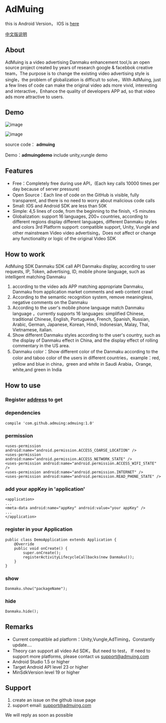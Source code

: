 # AdMuing

this is Android Version， IOS is [here](https://github.com/admuing/admuing-iOS)

[中文版说明](https://github.com/admuing/admuing-android/tree/master/CN)

## About

AdMuing is a video advertising Danmaku enhancement tool,Is an open source project created by years of research google & facebbok creative team，The purpose is to change the existing video advertising style is single，the problem of globalization is difficult to solve，With AdMuing, just a few lines of code can make the original video ads more vivid, interesting and interactive，Enhance the quality of developers APP ad, so that video ads more attractive to users.

## Demo

![image](https://github.com/admuing/admuing-android/blob/master/screenshots/1.jpg)

![image](https://github.com/admuing/admuing-android/blob/master/screenshots/2.png)

source code： **admuing**

Demo：**admuingdemo** include unity,vungle demo

## Features
-   Free：Completely free during use API，(Each key calls 10000 times per day because of server pressure)
-   Open Source：Each line of code on the GitHub is visible, fully transparent, and there is no need to worry about malicious code calls
-   Small: IOS and Android SDK are less than 50K
-   Simple: 4,5 lines of code, from the beginning to the finish, <5 minutes
-   Globalization: support 16 languages, 200+ countries, according to different regions display different languages, different Danmaku styles and colors
3rd Platform support: compatible support, Unity, Vungle and other mainstream Video video advertising，Does not affect or change any functionality or logic of the original Video SDK

## How to work

AdMuing SDK Danmaku SDK call API Danmaku display, according to user requests, IP, Token, advertising, ID, mobile phone language, such as intelligent matching Danmaku

1. according to the  video ads APP matching appropriate Danmaku, Danmaku from application market comments and web content crawl
2. According to the semantic recognition system, remove meaningless, negative comments on the Danmaku
3. According to the user's mobile phone language match Danmaku language ，currently supports 16 languages: simplified Chinese, traditional Chinese, English, Portuguese, French, Spanish, Russian, Arabic, German, Japanese, Korean, Hindi, Indonesian, Malay, Thai, Vietnamese, italian.
4. Show different Danmaku styles according to the user's country, such as the display of Danmaku effect in China, and the display effect of rolling commentary in the US area.
5. Danmaku color：Show different color of the Danmaku according to the color and taboo color of the users in different countries，example：red, yellow and blue in china，green and white in Saudi Arabia，Orange, white,and green in India


## How to use

### Register [address](http://register.admuing.com/) to get 

### dependencies 
    
    compile 'com.github.admuing:admuing:1.0'

### permission

    <uses-permission android:name="android.permission.ACCESS_COARSE_LOCATION" />
    <uses-permission android:name="android.permission.ACCESS_NETWORK_STATE" />
    <uses-permission android:name="android.permission.ACCESS_WIFI_STATE" />
    <uses-permission android:name="android.permission.INTERNET" />
    <uses-permission android:name="android.permission.READ_PHONE_STATE" />
    
### add your appKey in 'application'
 
    <application>
    ...
    <meta-data android:name="appKey" android:value="your appKey" />
    ...
    </application>

### register in your Application

    public class DemoApplication extends Application {
        @Override
        public void onCreate() {
            super.onCreate();
            registerActivityLifecycleCallbacks(new Danmaku());
        }
    }

### show

    Danmaku.show("packageName");
    
### hide

    Danmaku.hide();

## Remarks

- Current compatible ad platform：Unity,Vungle,AdTiming，Constantly update....
- Theory can support all video Ad SDK，But need to test， If need to support more platforms, please contact us
support@admuing.com
-   Android Studio 1.5 or higher
- 	Target Android API level 23 or higher
- 	MinSdkVersion level 19 or higher

## Support

1. create an issue on the github issue page
2. support email: support@admuing.com

We will reply as soon as possible
